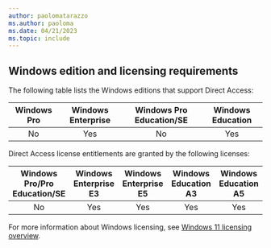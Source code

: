 ```yaml
---
author: paolomatarazzo
ms.author: paoloma
ms.date: 04/21/2023
ms.topic: include
---
```


## Windows edition and licensing requirements

The following table lists the Windows editions that support Direct Access:

|Windows Pro|Windows Enterprise|Windows Pro Education/SE|Windows Education|
|:---:|:---:|:---:|:---:|
|No|Yes|No|Yes|

Direct Access license entitlements are granted by the following licenses:

|Windows Pro/Pro Education/SE|Windows Enterprise E3|Windows Enterprise E5|Windows Education A3|Windows Education A5|
|:---:|:---:|:---:|:---:|:---:|
|No|Yes|Yes|Yes|Yes|

For more information about Windows licensing, see [Windows 11 licensing overview](https://learn.microsoft.com).
